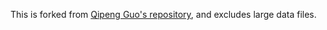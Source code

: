 This is forked from [Qipeng Guo's repository](https://github.com/QipengGuo/GraphWriter-DGL/tree/e115d68e4a098a402acf4eecffdf99a7dbd2c62f), and excludes large data files.




